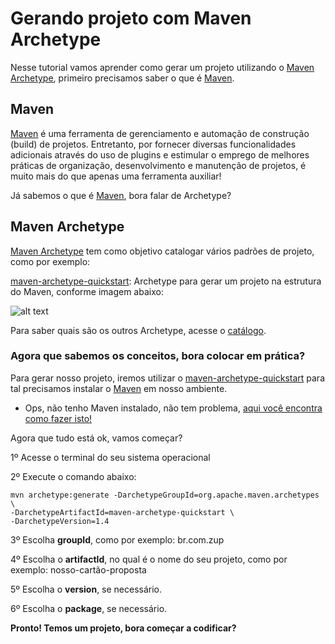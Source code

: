 # Gerando projeto com Maven Archetype

Nesse tutorial vamos aprender como gerar um projeto utilizando o [Maven Archetype](https://maven.apache.org/archetype/index.html), primeiro precisamos saber o 
que é [Maven](https://maven.apache.org/what-is-maven.html).

## Maven

[Maven](https://maven.apache.org/what-is-maven.html) é uma ferramenta de gerenciamento e automação 
de construção (build) de projetos. Entretanto, por fornecer diversas funcionalidades adicionais através do uso de 
plugins e estimular o emprego de melhores práticas de organização, desenvolvimento e manutenção de projetos, é 
muito mais do que apenas uma ferramenta auxiliar!

Já sabemos o que é [Maven](https://maven.apache.org/what-is-maven.html), bora falar de Archetype?

## Maven Archetype

[Maven Archetype](https://maven.apache.org/archetype/index.html) tem como objetivo catalogar vários padrões de projeto, 
como por exemplo:

[maven-archetype-quickstart](https://maven.apache.org/archetypes/maven-archetype-quickstart/): Archetype para gerar um 
projeto na estrutura do Maven, conforme imagem abaixo:

![alt text](../images/maven-001.png "maven-archetype-quickstart")

Para saber quais são os outros Archetype, acesse o [catálogo](https://maven.apache.org/archetypes).

### Agora que sabemos os conceitos, bora colocar em prática?

Para gerar nosso projeto, iremos utilizar o [maven-archetype-quickstart](https://maven.apache.org/archetypes/maven-archetype-quickstart/) 
para tal precisamos instalar o [Maven](https://maven.apache.org/what-is-maven.html) em nosso ambiente.

- Ops, não tenho Maven instalado, não tem problema, [aqui você encontra como fazer isto!](https://maven.apache.org/install.html)

Agora que tudo está ok, vamos começar?

1º Acesse o terminal do seu sistema operacional

2º Execute o comando abaixo:

```
mvn archetype:generate -DarchetypeGroupId=org.apache.maven.archetypes \
-DarchetypeArtifactId=maven-archetype-quickstart \
-DarchetypeVersion=1.4
```

3º Escolha **groupId**, como por exemplo: br.com.zup

4º Escolha o **artifactId**, no qual é o nome do seu projeto, como por exemplo: nosso-cartão-proposta

5º Escolha o **version**, se necessário.

6º Escolha o **package**, se necessário.

**Pronto! Temos um projeto, bora começar a codificar?**
